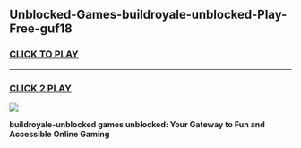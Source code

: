 
## Unblocked-Games-buildroyale-unblocked-Play-Free-guf18
<h3>
<a href="https://premium76.site?title=buildroyale-unblocked&ref=18A1">CLICK TO PLAY</a></h3>
<hr>

<h3>
<a href="https://premium76.site?title=buildroyale-unblocked&ref=18A1">CLICK 2 PLAY</a>
  
</h3>

<a href="https://premium76.site?title=buildroyale-unblocked&ref=18A1"><img src="https://clearcache.store/games.png"></a>


**buildroyale-unblocked games unblocked: Your Gateway to Fun and Accessible Online Gaming**
